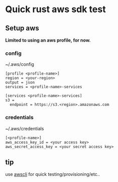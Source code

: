 # Quick rust aws sdk test

## Setup aws
**Limited to using an aws profile, for now.**

### config
~/.aws/config
```
[profile <profile-name>]
region = <your-region> 
output = json
services = <profile-name>-services

[services <profile-name>-services]
s3 =
  endpoint = https://s3.<region>.amazonaws.com

```

### credentials
~/.aws/credentials

```
[<profile-name>]
aws_access_key_id = <your access key> 
aws_secret_access_key = <your secret access key> 
```

## tip

use [awscli](https://docs.aws.amazon.com/cli/latest/userguide/getting-started-install.html) for quick testing/provisioning/etc..
